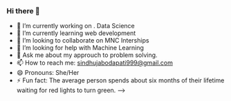 ### Hi there 👋


- 🔭 I’m currently working on . Data Science
- 🌱 I’m currently learning web development
- 👯 I’m looking to collaborate on MNC Interships 
- 🤔 I’m looking for help with Machine Learning
- 💬 Ask me about my approuch to problem solving.
- 📫 How to reach me: sindhujabodapati999@gmail.com
- 😄 Pronouns: She/Her
- ⚡ Fun fact: The average person spends about six months of their lifetime waiting for red lights to turn green.
-->
